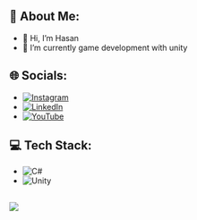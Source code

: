 ## 💫 About Me:
- 👋 Hi, I’m Hasan
- 🌱 I’m currently game development wíth unity


## 🌐 Socials:
- [![Instagram](https://img.shields.io/badge/Instagram-%23E4405F.svg?logo=Instagram&logoColor=white)](https://instagram.com/hasan.tarhan)
- [![LinkedIn](https://img.shields.io/badge/LinkedIn-%230077B5.svg?logo=linkedin&logoColor=white)](https://www.linkedin.com/in/hasan-tarhan/) 
- [![YouTube](https://img.shields.io/badge/YouTube-%23FF0000.svg?logo=YouTube&logoColor=white)](https://www.youtube.com/channel/UCfMD_mioZ2WgP4hbxRnG6gA) 

## 💻 Tech Stack:
- ![C#](https://img.shields.io/badge/c%23-%23239120.svg?style=for-the-badge&logo=c-sharp&logoColor=white)
- ![Unity](https://img.shields.io/badge/unity-%23000000.svg?style=for-the-badge&logo=unity&logoColor=white) 

![](https://visitcount.itsvg.in/api?id=hasantarhan&icon=0&color=0)
---
